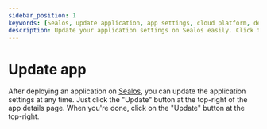```yaml
---
sidebar_position: 1
keywords: [Sealos, update application, app settings, cloud platform, deploy app]
description: Update your application settings on Sealos easily. Click the "Update" button on the app details page to make changes anytime.
---
```


# Update app

After deploying an application on [Sealos](https://cloud.sealos.io), you can update the application settings at any
time. Just click the "Update" button at the top-right of the app details page. When you're done, click on the "Update"
button at the top-right.